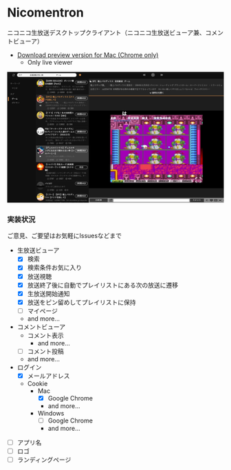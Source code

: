 # Nicomentron
ニコニコ生放送デスクトップクライアント（ニコニコ生放送ビューア兼、コメントビューア）

- [Download preview version for Mac (Chrome only)](https://github.com/tsuwatch/nicomentron/releases/download/v0.1.0/nicomentron-darwin-x64.zip)
  - Only live viewer

![](/screenshots/preview.jpg)

### 実装状況

ご意見、ご要望はお気軽にIssuesなどまで

- 生放送ビューア
  - [x] 検索
  - [x] 検索条件お気に入り 
  - [x] 放送視聴
  - [x] 放送終了後に自動でプレイリストにある次の放送に遷移
  - [x] 生放送開始通知
  - [x] 放送をピン留めしてプレイリストに保持
  - [ ] マイページ
  - and more...
- コメントビューア
  - コメント表示
    - and more...
  - [ ] コメント投稿
  - and more...
- ログイン
  - [x] メールアドレス
  - Cookie
    - Mac
      - [x] Google Chrome
      - and more...
    - Windows
      - [ ] Google Chrome
      - and more...
- [ ] アプリ名
- [ ] ロゴ
- [ ] ランディングページ
